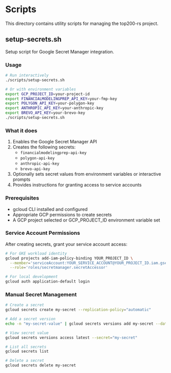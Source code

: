# Scripts

This directory contains utility scripts for managing the top200-rs project.

## setup-secrets.sh

Setup script for Google Secret Manager integration.

### Usage

```bash
# Run interactively
./scripts/setup-secrets.sh

# Or with environment variables
export GCP_PROJECT_ID=your-project-id
export FINANCIALMODELINGPREP_API_KEY=your-fmp-key
export POLYGON_API_KEY=your-polygon-key
export ANTHROPIC_API_KEY=your-anthropic-key
export BREVO_API_KEY=your-brevo-key
./scripts/setup-secrets.sh
```

### What it does

1. Enables the Google Secret Manager API
2. Creates the following secrets:
   - `financialmodelingprep-api-key`
   - `polygon-api-key`
   - `anthropic-api-key`
   - `brevo-api-key`
3. Optionally sets secret values from environment variables or interactive prompts
4. Provides instructions for granting access to service accounts

### Prerequisites

- gcloud CLI installed and configured
- Appropriate GCP permissions to create secrets
- A GCP project selected or GCP_PROJECT_ID environment variable set

### Service Account Permissions

After creating secrets, grant your service account access:

```bash
# For GKE workload identity
gcloud projects add-iam-policy-binding YOUR_PROJECT_ID \
  --member='serviceAccount:YOUR_SERVICE_ACCOUNT@YOUR_PROJECT_ID.iam.gserviceaccount.com' \
  --role='roles/secretmanager.secretAccessor'

# For local development
gcloud auth application-default login
```

### Manual Secret Management

```bash
# Create a secret
gcloud secrets create my-secret --replication-policy="automatic"

# Add a secret version
echo -n "my-secret-value" | gcloud secrets versions add my-secret --data-file=-

# View secret value
gcloud secrets versions access latest --secret="my-secret"

# List all secrets
gcloud secrets list

# Delete a secret
gcloud secrets delete my-secret
```
